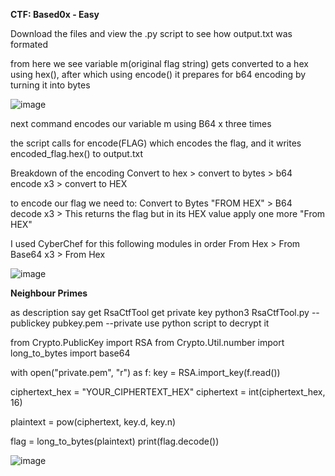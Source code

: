 **CTF: Based0x - Easy**

Download the files and view the .py script to see how output.txt was formated

from here we see variable m(original flag string) gets converted to a hex using hex(), after which using encode() it prepares for b64 encoding by turning it into bytes 

![image](https://github.com/user-attachments/assets/6cef7372-7629-45f3-84c0-936e36de9675)

next command encodes our variable m using B64 x three times

the script calls for encode(FLAG) which encodes the flag, and it writes encoded_flag.hex() to output.txt 

Breakdown of the encoding
Convert to hex >  convert to bytes > b64 encode x3 > convert to HEX 

to encode our flag we need to:
Convert to Bytes "FROM HEX" > B64 decode x3 > This returns the flag but in its HEX value apply one more "From HEX" 

I used CyberChef for this following modules in order
From Hex > From Base64 x3 > From Hex

![image](https://github.com/user-attachments/assets/ed1a0ce7-4fa5-4cec-b5e9-a7b6e402ad5b)

 
 
 
 
 
**Neighbour Primes**

as description say get RsaCtfTool
get private key
python3 RsaCtfTool.py --publickey pubkey.pem --private
use python script to decrypt it

from Crypto.PublicKey import RSA
from Crypto.Util.number import long_to_bytes
import base64

with open("private.pem", "r") as f:
    key = RSA.import_key(f.read())

ciphertext_hex = "YOUR_CIPHERTEXT_HEX"
ciphertext = int(ciphertext_hex, 16) 

plaintext = pow(ciphertext, key.d, key.n)

flag = long_to_bytes(plaintext)
print(flag.decode()) 

![image](https://github.com/user-attachments/assets/a390acb2-1c92-4c06-94aa-dc1e518cc8f6)
